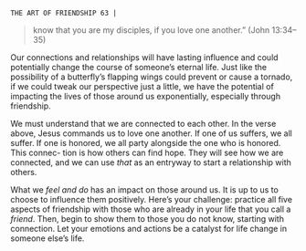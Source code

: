 ```
THE ART OF FRIENDSHIP 63 |
```
> know that you are my disciples, if you love one another.” (John
> 13:34–35)

Our connections and relationships will have lasting influence and could
potentially change the course of someone’s eternal life. Just like the possibility
of a butterfly’s flapping wings could prevent or cause a tornado, if we could
tweak our perspective just a little, we have the potential of impacting the lives
of those around us exponentially, especially through friendship.

We must understand that we are connected to each other. In the verse
above, Jesus commands us to love one another. If one of us suffers, we all suffer.
If one is honored, we all party alongside the one who is honored. This connec-
tion is how others can find hope. They will see how we are connected, and we
can use _that_ as an entryway to start a relationship with others.

What we _feel and do_ has an impact on those around us. It is up to us
to choose to influence them positively. Here’s your challenge: practice all five
aspects of friendship with those who are already in your life that you call a
_friend_. Then, begin to show them to those you do not know, starting with
connection. Let your emotions and actions be a catalyst for life change in
someone else’s life.
